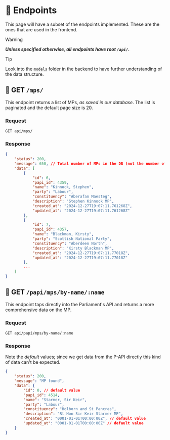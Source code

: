 # 📍 Endpoints

This page will have a subset of the endpoints implemented. These are the ones that are used in the frontend.

> [!WARNING]
> ***Unless specified otherwise, all endpoints have root `/api/`.***

> [!TIP]
> Look into the [`models`](https://github.com/fedorSulitskiy/ParliamentAccountabilityBackend/tree/main/lib/models) folder in the backend to have further understanding of the data structure.

## 📌 GET `/mps/`

This endpoint returns a list of MPs, *as saved in our database*. The list is paginated and the default page size is 20.

### Request

```http
GET api/mps/
```

### Response

```json
{
    "status": 200,
    "message": 650, // Total number of MPs in the DB (not the number of MPs in this response)
    "data": [
        {
            "id": 6,
            "papi_id": 4359,
            "name": "Kinnock, Stephen",
            "party": "Labour",
            "constituency": "Aberafan Maesteg",
            "description": "Stephen Kinnock MP",
            "created_at": "2024-12-27T19:07:11.761268Z",
            "updated_at": "2024-12-27T19:07:11.761268Z"
        },
        {
            "id": 7,
            "papi_id": 4357,
            "name": "Blackman, Kirsty",
            "party": "Scottish National Party",
            "constituency": "Aberdeen North",
            "description": "Kirsty Blackman MP",
            "created_at": "2024-12-27T19:07:11.77018Z",
            "updated_at": "2024-12-27T19:07:11.77018Z"
        },
        ...
    ]
}
```

## 📌 GET `/papi/mps/by-name/:name`

This endpoint taps directly into the Parliament's API and returns a more comprehensive data on the MP.

### Request

```http
GET api/papi/mps/by-name/:name
```

### Response

Note the *default* values; since we get data from the P-API directly this kind of data can't be expected.

```json
{
    "status": 200,
    "message": "MP found",
    "data": {
        "id": 0, // default value
        "papi_id": 4514,
        "name": "Starmer, Sir Keir",
        "party": "Labour",
        "constituency": "Holborn and St Pancras",
        "description": "Rt Hon Sir Keir Starmer MP",
        "created_at": "0001-01-01T00:00:00Z", // default value
        "updated_at": "0001-01-01T00:00:00Z" // default value
    }
}
```
